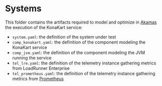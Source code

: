 # Systems

This folder contains the artifacts required to model and optimize in [Akamas][Site] the execution of the KonaKart service:

* `system.yaml`: the definition of the system under test
* `comp_konakart.yaml`: the definition of the component modeling the KonaKart service
* `comp_jvm.yaml`: the definition of the component modeling the JVM running the service
* `tel_lre.yaml`: the definition of the telemetry instance gathering metrics from LoadRunner Enterprise
* `tel_prometheus.yaml`: the definition of the telemetry instance gathering metrics from [Prometheus][Prom]

[Site]: https://www.akamas.io/
[Prom]: https://prometheus.io/
